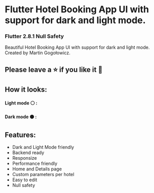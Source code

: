 # Flutter Hotel Booking App UI with support for dark and light mode.
### Flutter 2.8.1 Null Safety
Beautiful Hotel Booking App UI with support for dark and light mode. Created by Martin Gogołowicz.
## Please leave a ⭐ if you like it 💙
## How it looks:
#### Light mode ⚪ :

#### Dark mode ⚫ :

## Features:
- Dark and Light Mode friendly
- Backend ready
- Responsize
- Performance friendly
- Home and Details page
- Custom parameters per hotel
- Easy to edit
- Null safety
